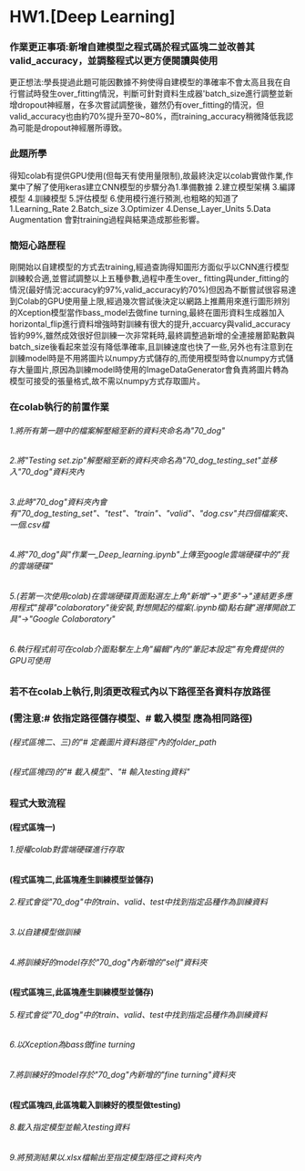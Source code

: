 # HW1.[Deep Learning]
### 作業更正事項:新增自建模型之程式碼於程式區塊二並改善其valid_accuracy，並調整程式以更方便閱讀與使用
更正想法:學長提過此題可能因數據不夠使得自建模型的準確率不會太高且我在自行嘗試時發生over_fitting情況，判斷可針對資料生成器'batch_size進行調整並新增dropout神經層，在多次嘗試調整後，雖然仍有over_fitting的情況，但valid_accuracy也由約70%提升至70~80%，而training_accuracy稍微降低我認為可能是dropout神經層所導致。

### 此題所學
得知colab有提供GPU使用(但每天有使用量限制),故最終決定以colab實做作業,作業中了解了使用keras建立CNN模型的步驟分為1.準備數據 2.建立模型架構 3.編譯模型 4.訓練模型 5.評估模型 6.使用模行進行預測,也粗略的知道了1.Learning_Rate 2.Batch_size 3.Optimizer 4.Dense_Layer_Units 5.Data Augmentation 會對training過程與結果造成那些影響。

### 簡短心路歷程
剛開始以自建模型的方式去training,經過查詢得知圖形方面似乎以CNN進行模型訓練較合適,並嘗試調整以上五種參數,過程中產生over_ fitting與under_fitting的情況(最好情況:accuracy約97%,valid_accuracy約70%)但因為不斷嘗試很容易達到Colab的GPU使用量上限,經過幾次嘗試後決定以網路上推薦用來進行圖形辨別的Xception模型當作bass_model去做fine turning,最終在圖形資料生成器加入horizontal_flip進行資料增強時對訓練有很大的提升,accuarcy與valid_accuracy皆約99%,雖然成效很好但訓練一次非常耗時,最終調整過新增的全連接層節點數與batch_size後看起來並沒有降低準確率,且訓練速度也快了一些,另外也有注意到在訓練model時是不用將圖片以numpy方式儲存的,而使用模型時會以numpy方式儲存大量圖片,原因為訓練model時使用的ImageDataGenerator會負責將圖片轉為模型可接受的張量格式,故不需以numpy方式存取圖片。

### 在colab執行的前置作業
###### 1.將所有第一題中的檔案解壓縮至新的資料夾命名為"70_dog"
###### 2.將"Testing set.zip"解壓縮至新的資料夾命名為"70_dog_testing_set"並移入"70_dog"資料夾內
###### 3.此時"70_dog"資料夾內會有"70_dog_testing_set"、"test"、"train"、"valid"、"dog.csv"共四個檔案夾、一個.csv檔
###### 4.將"70_dog"與"作業一_Deep_learning.ipynb"上傳至google雲端硬碟中的"我的雲端硬碟"
###### 5.(若第一次使用colab)在雲端硬碟頁面點選左上角"新增"->"更多"->"連結更多應用程式"搜尋"colaboratory"後安裝,對想開起的檔案(.ipynb檔)點右鍵"選擇開啟工具"->"Google Colaboratory"
###### 6.執行程式前可在colab介面點擊左上角"編輯"內的"筆記本設定"有免費提供的GPU可使用

### 若不在colab上執行,則須更改程式內以下路徑至各資料存放路徑
### (需注意:# 依指定路徑儲存模型、# 載入模型 應為相同路徑)
###### (程式區塊二、三)的"# 定義圖片資料路徑"內的folder_path
###### (程式區塊四)的"# 載入模型"、"# 輸入testing資料"


### 程式大致流程
#### (程式區塊一)
###### 1.授權colab對雲端硬碟進行存取  

#### (程式區塊二,此區塊產生訓練模型並儲存)
###### 2.程式會從"70_dog"中的train、valid、test中找到指定品種作為訓練資料
###### 3.以自建模型做訓練
###### 4.將訓練好的model存於"70_dog"內新增的"self"資料夾  

#### (程式區塊三,此區塊產生訓練模型並儲存)
###### 5.程式會從"70_dog"中的train、valid、test中找到指定品種作為訓練資料
###### 6.以Xception為bass做fine turning
###### 7.將訓練好的model存於"70_dog"內新增的"fine turning"資料夾  

#### (程式區塊四,此區塊載入訓練好的模型做testing)
###### 8.載入指定模型並輸入testing資料
###### 9.將預測結果以.xlsx檔輸出至指定模型路徑之資料夾內

